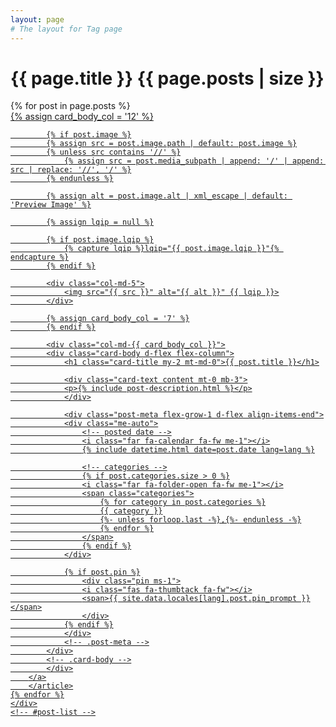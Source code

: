 ```yaml
---
layout: page
# The layout for Tag page
---
```


<div id="page-tag">
  <h1 class="ps-lg-2">
    <i class="fa fa-tag fa-fw text-muted"></i>
    {{ page.title }}
    <span class="lead text-muted ps-2">{{ page.posts | size }}</span>
  </h1>
  <div id="post-list" class="flex-grow-1 px-xl-1">
    {% for post in page.posts %}
        <article class="card-wrapper card">
        <a href="{{ post.url | relative_url }}" class="post-preview row g-0 flex-md-row-reverse">
            {% assign card_body_col = '12' %}

            {% if post.image %}
            {% assign src = post.image.path | default: post.image %}
            {% unless src contains '//' %}
                {% assign src = post.media_subpath | append: '/' | append: src | replace: '//', '/' %}
            {% endunless %}

            {% assign alt = post.image.alt | xml_escape | default: 'Preview Image' %}

            {% assign lqip = null %}

            {% if post.image.lqip %}
                {% capture lqip %}lqip="{{ post.image.lqip }}"{% endcapture %}
            {% endif %}

            <div class="col-md-5">
                <img src="{{ src }}" alt="{{ alt }}" {{ lqip }}>
            </div>

            {% assign card_body_col = '7' %}
            {% endif %}

            <div class="col-md-{{ card_body_col }}">
            <div class="card-body d-flex flex-column">
                <h1 class="card-title my-2 mt-md-0">{{ post.title }}</h1>

                <div class="card-text content mt-0 mb-3">
                <p>{% include post-description.html %}</p>
                </div>

                <div class="post-meta flex-grow-1 d-flex align-items-end">
                <div class="me-auto">
                    <!-- posted date -->
                    <i class="far fa-calendar fa-fw me-1"></i>
                    {% include datetime.html date=post.date lang=lang %}

                    <!-- categories -->
                    {% if post.categories.size > 0 %}
                    <i class="far fa-folder-open fa-fw me-1"></i>
                    <span class="categories">
                        {% for category in post.categories %}
                        {{ category }}
                        {%- unless forloop.last -%},{%- endunless -%}
                        {% endfor %}
                    </span>
                    {% endif %}
                </div>

                {% if post.pin %}
                    <div class="pin ms-1">
                    <i class="fas fa-thumbtack fa-fw"></i>
                    <span>{{ site.data.locales[lang].post.pin_prompt }}</span>
                    </div>
                {% endif %}
                </div>
                <!-- .post-meta -->
            </div>
            <!-- .card-body -->
            </div>
        </a>
        </article>
    {% endfor %}
    </div>
    <!-- #post-list -->
</div>